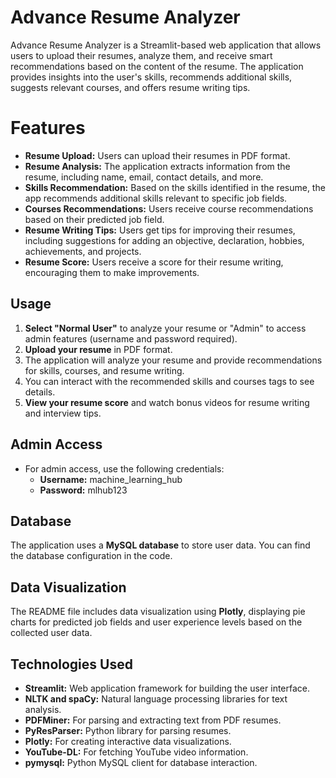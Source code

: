 # Advance Resume Analyzer
Advance Resume Analyzer is a Streamlit-based web application that allows users to upload their resumes, analyze them, and receive smart recommendations based on the content of the resume. The application provides insights into the user's skills, recommends additional skills, suggests relevant courses, and offers resume writing tips.

# Features

- **Resume Upload:** Users can upload their resumes in PDF format.
- **Resume Analysis:** The application extracts information from the resume, including name, email, contact details, and more.
- **Skills Recommendation:** Based on the skills identified in the resume, the app recommends additional skills relevant to specific job fields.
- **Courses Recommendations:** Users receive course recommendations based on their predicted job field.
- **Resume Writing Tips:** Users get tips for improving their resumes, including suggestions for adding an objective, declaration, hobbies, achievements, and projects.
- **Resume Score:** Users receive a score for their resume writing, encouraging them to make improvements.

## Usage

1. **Select "Normal User"** to analyze your resume or "Admin" to access admin features (username and password required).
2. **Upload your resume** in PDF format.
3. The application will analyze your resume and provide recommendations for skills, courses, and resume writing.
4. You can interact with the recommended skills and courses tags to see details.
5. **View your resume score** and watch bonus videos for resume writing and interview tips.

## Admin Access

- For admin access, use the following credentials:
  - **Username:** machine_learning_hub
  - **Password:** mlhub123

## Database

The application uses a **MySQL database** to store user data. You can find the database configuration in the code.

## Data Visualization

The README file includes data visualization using **Plotly**, displaying pie charts for predicted job fields and user experience levels based on the collected user data.

## Technologies Used

- **Streamlit:** Web application framework for building the user interface.
- **NLTK and spaCy:** Natural language processing libraries for text analysis.
- **PDFMiner:** For parsing and extracting text from PDF resumes.
- **PyResParser:** Python library for parsing resumes.
- **Plotly:** For creating interactive data visualizations.
- **YouTube-DL:** For fetching YouTube video information.
- **pymysql:** Python MySQL client for database interaction.

